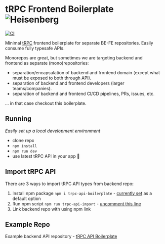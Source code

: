 # tRPC Frontend Boilerplate ![Heisenberg](/misc/heisenberg_75.png)

[![CI][ci-badge]][ci-url]

Minimal [tRPC](https://trpc.io/) frontend boilerplate for separate BE-FE repositories. Easily consume fully typesafe APIs.

Monorepos are great, but sometimes we are targeting backend and frontend as separate (mono)repositories:

- separation/encapsulation of backend and frontend domain (except what must be exposed to both through API).
- separation of backend and frontend developers (larger teams/companies).
- separation of backend and frontend CI/CD pipelines, PRs, issues, etc.

... in that case checkout this boilerplate.

## Running

_Easily set up a local development environment_

- clone repo
- `npm install`
- `npm run dev`
- use latest tRPC API in your app 🚀

## Import tRPC API

There are 3 ways to import tRPC API types from backend repo:

1. Install npm package `npm i trpc-api-boilerplate` - [currently set](https://github.com/mkosir/trpc-fe-boilerplate/blob/701d4e87c17c425bf025f8cf1baef161efddef73/src/common/trpc-api-boilerplate/client/index.ts#L4) as a default option
2. Run npm script `npm run trpc-api-import` - [uncomment this line](https://github.com/mkosir/trpc-fe-boilerplate/blob/701d4e87c17c425bf025f8cf1baef161efddef73/src/common/trpc-api-boilerplate/client/index.ts#L7)
3. Link backend repo with using npm link

## Example Repo

Example backend API repository - [tRPC API Boilerplate](https://github.com/mkosir/trpc-api-boilerplate)

<!-- Badges -->

[ci-badge]: https://github.com/mkosir/trpc-fe-boilerplate/actions/workflows/CI.yml/badge.svg
[ci-url]: https://github.com/mkosir/trpc-fe-boilerplate/actions/workflows/CI.yml
